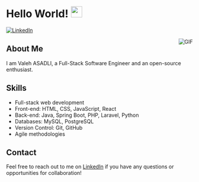 # Hello World! <img src="https://raw.githubusercontent.com/iampavangandhi/iampavangandhi/master/gifs/Hi.gif" width="30px">

[![LinkedIn](https://img.shields.io/badge/-Valeh%20ASADLI-blue?style=flat-square&logo=linkedin&logoColor=white&link=https://www.linkedin.com/in/valehasad/)](https://www.linkedin.com/in/valehasad/)

<img align="right" alt="GIF" src="https://media.giphy.com/media/13HgwGsXF0aiGY/giphy.gif" />

## About Me
I am Valeh ASADLI, a Full-Stack Software Engineer and an open-source enthusiast.

## Skills
- Full-stack web development
- Front-end: HTML, CSS, JavaScript, React
- Back-end: Java, Spring Boot, PHP, Laravel, Python
- Databases: MySQL, PostgreSQL
- Version Control: Git, GitHub
- Agile methodologies

## Contact
Feel free to reach out to me on [LinkedIn](https://www.linkedin.com/in/valehasad/) if you have any questions or opportunities for collaboration!

